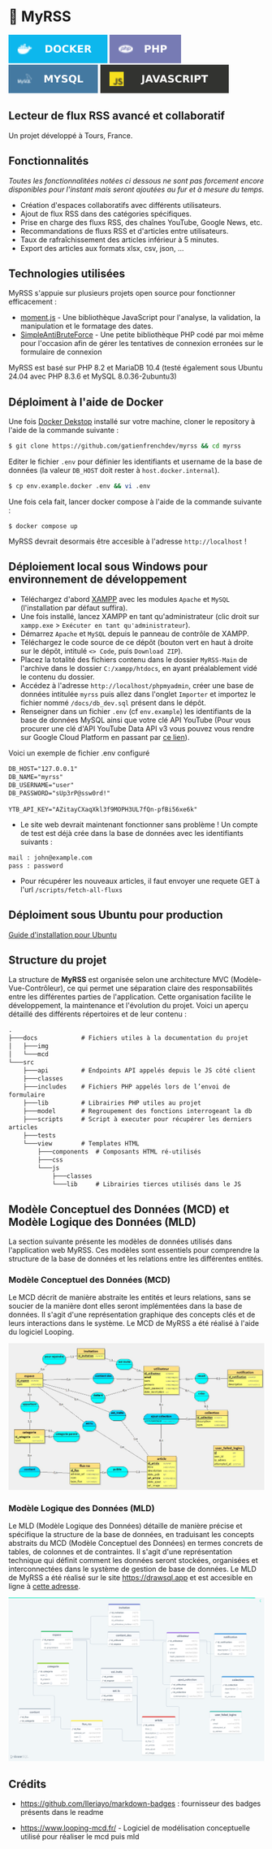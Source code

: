 # 📰 MyRSS

![Docker](./docs/img/docker.svg)
![PHP](./docs/img/php.svg)
![MySQL](./docs/img/mysql.svg)
![JS](./docs/img/js.svg)

## Lecteur de flux RSS avancé et collaboratif

Un projet développé à Tours, France.

## Fonctionnalités

_Toutes les fonctionnalitées notées ci dessous ne sont pas forcement encore disponibles pour l'instant mais seront ajoutées au fur et à mesure du temps._

- Création d'espaces collaboratifs avec différents utilisateurs.
- Ajout de flux RSS dans des catégories spécifiques.
- Prise en charge des fluxs RSS, des chaînes YouTube, Google News, etc.
- Recommandations de fluxs RSS et d'articles entre utilisateurs.
- Taux de rafraîchissement des articles inférieur à 5 minutes.
- Export des articles aux formats xlsx, csv, json, ...

## Technologies utilisées

MyRSS s'appuie sur plusieurs projets open source pour fonctionner efficacement :

- [moment.js](https://github.com/moment/moment/) - Une bibliothèque JavaScript pour l'analyse, la validation, la manipulation et le formatage des dates.
- [SimpleAntiBruteForce](https://github.com/GatienFrenchDev/SimpleAntiBruteForce) - Une petite bibliothèque PHP codé par moi même pour l'occasion afin de gérer les tentatives de connexion erronées sur le formulaire de connexion

MyRSS est basé sur PHP 8.2 et MariaDB 10.4 (testé également sous Ubuntu 24.04 avec PHP 8.3.6 et MySQL 8.0.36-2ubuntu3)

## Déploiment à l'aide de Docker

Une fois [Docker Dekstop](https://www.docker.com/products/docker-desktop/) installé sur votre machine, cloner le repository à l'aide de la commande suivante :
```bash
$ git clone https://github.com/gatienfrenchdev/myrss && cd myrss
```

Editer le fichier `.env` pour définier les identifiants et username de la base de données (la valeur `DB_HOST` doit rester à `host.docker.internal`).
```bash
$ cp env.example.docker .env && vi .env
```

Une fois cela fait, lancer docker compose à l'aide de la commande suivante :
```
$ docker compose up
```

MyRSS devrait desormais être accesible à l'adresse `http://localhost` !


## Déploiement local sous Windows pour environnement de développement

- Téléchargez d'abord [XAMPP](https://www.apachefriends.org/fr/index.html) avec les modules `Apache` et `MySQL` (l'installation par défaut suffira).
- Une fois installé, lancez XAMPP en tant qu'administrateur (clic droit sur `xampp.exe` > `Exécuter en tant qu'administrateur`).
- Démarrez `Apache` et `MySQL` depuis le panneau de contrôle de XAMPP.
- Téléchargez le code source de ce dépôt (bouton vert en haut à droite sur le dépôt, intitulé `<> Code`, puis `Download ZIP`).
- Placez la totalité des fichiers contenu dans le dossier `MyRSS-Main` de l'archive dans le dossier `C:/xampp/htdocs`, en ayant préalablement vidé le contenu du dossier.
- Accédez à l'adresse `http://localhost/phpmyadmin`, créer une base de données intitulée `myrss` puis allez dans l'onglet `Importer` et importez le fichier nommé `/docs/db_dev.sql` présent dans le dépôt.
- Renseigner dans un fichier `.env` (cf `env.example`) les identifiants de la base de données MySQL ainsi que votre clé API YouTube (Pour vous procurer une clé d'API YouTube Data API v3
 vous pouvez vous rendre sur Google Cloud Platform en passant par [ce lien](https://console.cloud.google.com/apis/api/youtube.googleapis.com/credentials)). 
 
 Voici un exemple de fichier .env configuré
```
DB_HOST="127.0.0.1"
DB_NAME="myrss"
DB_USERNAME="user"
DB_PASSWORD="sUp3rP@ssw0rd!"

YTB_API_KEY="AZitayCXaqXkl3f9MOPH3UL7fQn-pfBi56xe6k"
```

- Le site web devrait maintenant fonctionner sans problème ! Un compte de test est déjà crée dans la base de données avec les identifiants suivants :
```
mail : john@example.com
pass : password
```
- Pour récupérer les nouveaux articles, il faut envoyer une requete GET à l'url `/scripts/fetch-all-fluxs`

## Déploiment sous Ubuntu pour production

[Guide d'installation pour Ubuntu](./docs/installation_guide_ubuntu.md)

## Structure du projet

La structure de **MyRSS** est organisée selon une architecture MVC (Modèle-Vue-Contrôleur), ce qui permet une séparation claire des responsabilités entre les différentes parties de l'application. Cette organisation facilite le développement, la maintenance et l'évolution du projet. Voici un aperçu détaillé des différents répertoires et de leur contenu :



```
.
├───docs            # Fichiers utiles à la documentation du projet
│   ├───img
│   └───mcd
└───src
    ├───api         # Endpoints API appelés depuis le JS côté client
    ├───classes
    ├───includes    # Fichiers PHP appelés lors de l’envoi de formulaire
    ├───lib         # Librairies PHP utiles au projet
    ├───model       # Regroupement des fonctions interrogeant la db
    ├───scripts     # Script à executer pour récupérer les derniers articles
    ├───tests
    └───view        # Templates HTML
        ├───components  # Composants HTML ré-utilisés
        ├───css
        └───js
            ├───classes
            └───lib     # Librairies tierces utilisés dans le JS
```

## Modèle Conceptuel des Données (MCD) et Modèle Logique des Données (MLD)

La section suivante présente les modèles de données utilisés dans l'application web MyRSS. Ces modèles sont essentiels pour comprendre la structure de la base de données et les relations entre les différentes entités.

### Modèle Conceptuel des Données (MCD)
Le MCD décrit de manière abstraite les entités et leurs relations, sans se soucier de la manière dont elles seront implémentées dans la base de données. Il s'agit d'une représentation graphique des concepts clés et de leurs interactions dans le système. Le MCD de MyRSS a été réalisé à l'aide du logiciel Looping.

![MCD](./docs/img/mcd.jpg)

### Modèle Logique des Données (MLD)
Le MLD (Modèle Logique des Données) détaille de manière précise et spécifique la structure de la base de données, en traduisant les concepts abstraits du MCD (Modèle Conceptuel des Données) en termes concrets de tables, de colonnes et de contraintes. Il s'agit d'une représentation technique qui définit comment les données seront stockées, organisées et interconnectées dans le système de gestion de base de données. Le MLD de MyRSS a été réalisé sur le site https://drawsql.app et est accesible en ligne à [cette adresse](https://drawsql.app/teams/gatiendev/diagrams/myrss).

![MLD](./docs/img/mld.png)


## Crédits
- https://github.com/Ileriayo/markdown-badges : fournisseur des badges présents dans le readme

- https://www.looping-mcd.fr/ - Logiciel de modélisation conceptuelle utilisé pour réaliser le mcd puis mld